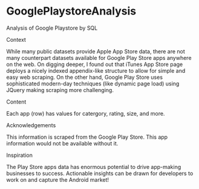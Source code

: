 # GooglePlaystoreAnalysis
Analysis of Google Playstore by SQL


Context

While many public datasets provide Apple App Store data, there are not many counterpart datasets available for Google Play Store apps anywhere on the web. On digging deeper, I found out that iTunes App Store page deploys a nicely indexed appendix-like structure to allow for simple and easy web scraping. On the other hand, Google Play Store uses sophisticated modern-day techniques (like dynamic page load) using JQuery making scraping more challenging.

Content

Each app (row) has values for catergory, rating, size, and more.

Acknowledgements

This information is scraped from the Google Play Store. This app information would not be available without it.

Inspiration

The Play Store apps data has enormous potential to drive app-making businesses to success. Actionable insights can be drawn for developers to work on and capture the Android market!
